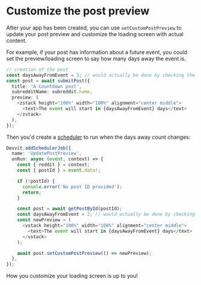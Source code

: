 # Customize the post preview

After your app has been created, you can use `setCustomPostPreview` to update your post preview and customize the loading screen with actual content.

For example, if your post has information about a future event, you could set the preview/loading screen to say how many days away the event is.

```ts
// creation of the post
const daysAwayFromEvent = 3; // would actually be done by checking the date diff, but just hardcoding for this example
const post = await submitPost({
  title: 'A Countdown post',
  subredditName: subreddit.name,
  preview: (
    <zstack height="100%" width="100%" alignment="center middle">
      <text>The event will start in {daysAwayFromEvent} days</text>
    </zstack>
  ),
});
```

Then you'd create a [scheduler](./capabilities/scheduler.md) to run when the days away count changes:

```ts
Devvit.addSchedulerJob({
  name: 'UpdatePostPreview',
  onRun: async (event, context) => {
    const { reddit } = context;
    const { postId } = event.data!;

    if (!postId) {
      console.error('No post ID provided');
      return;
    }

    const post = await getPostById(postId);
    const daysAwayFromEvent = 2; // would actually be done by checking the date diff, but just hardcoding for this example
    const newPreview = (
      <vstack height="100%" width="100%" alignment="center middle">
        <text>The event will start in {daysAwayFromEvent} days</text>
      </vstack>
    );

    await post.setCustomPostPreview(() => newPreview);
  },
});
```

How you customize your loading screen is up to you!
